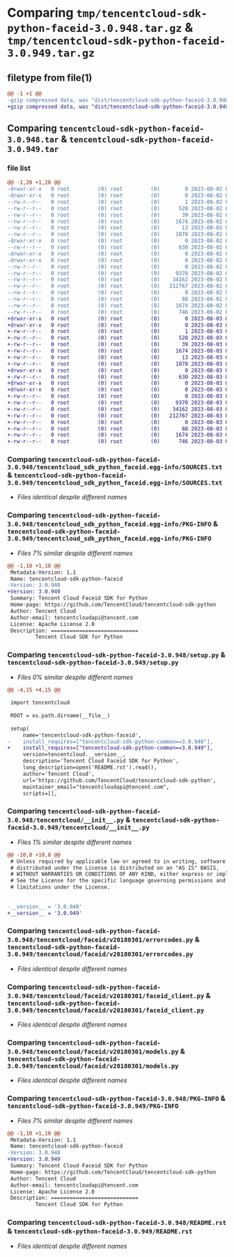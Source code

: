 # Comparing `tmp/tencentcloud-sdk-python-faceid-3.0.948.tar.gz` & `tmp/tencentcloud-sdk-python-faceid-3.0.949.tar.gz`

## filetype from file(1)

```diff
@@ -1 +1 @@
-gzip compressed data, was "dist/tencentcloud-sdk-python-faceid-3.0.948.tar", last modified: Wed Aug  2 00:30:07 2023, max compression
+gzip compressed data, was "dist/tencentcloud-sdk-python-faceid-3.0.949.tar", last modified: Thu Aug  3 00:26:25 2023, max compression
```

## Comparing `tencentcloud-sdk-python-faceid-3.0.948.tar` & `tencentcloud-sdk-python-faceid-3.0.949.tar`

### file list

```diff
@@ -1,20 +1,20 @@
-drwxr-xr-x   0 root         (0) root         (0)        0 2023-08-02 00:30:07.000000 tencentcloud-sdk-python-faceid-3.0.948/
-drwxr-xr-x   0 root         (0) root         (0)        0 2023-08-02 00:30:07.000000 tencentcloud-sdk-python-faceid-3.0.948/tencentcloud_sdk_python_faceid.egg-info/
--rw-r--r--   0 root         (0) root         (0)        1 2023-08-02 00:30:07.000000 tencentcloud-sdk-python-faceid-3.0.948/tencentcloud_sdk_python_faceid.egg-info/dependency_links.txt
--rw-r--r--   0 root         (0) root         (0)      528 2023-08-02 00:30:07.000000 tencentcloud-sdk-python-faceid-3.0.948/tencentcloud_sdk_python_faceid.egg-info/SOURCES.txt
--rw-r--r--   0 root         (0) root         (0)       39 2023-08-02 00:30:07.000000 tencentcloud-sdk-python-faceid-3.0.948/tencentcloud_sdk_python_faceid.egg-info/requires.txt
--rw-r--r--   0 root         (0) root         (0)     1674 2023-08-02 00:30:07.000000 tencentcloud-sdk-python-faceid-3.0.948/tencentcloud_sdk_python_faceid.egg-info/PKG-INFO
--rw-r--r--   0 root         (0) root         (0)       13 2023-08-02 00:30:07.000000 tencentcloud-sdk-python-faceid-3.0.948/tencentcloud_sdk_python_faceid.egg-info/top_level.txt
--rw-r--r--   0 root         (0) root         (0)     1078 2023-08-02 00:30:07.000000 tencentcloud-sdk-python-faceid-3.0.948/setup.py
-drwxr-xr-x   0 root         (0) root         (0)        0 2023-08-02 00:30:07.000000 tencentcloud-sdk-python-faceid-3.0.948/tencentcloud/
--rw-r--r--   0 root         (0) root         (0)      630 2023-08-02 00:30:07.000000 tencentcloud-sdk-python-faceid-3.0.948/tencentcloud/__init__.py
-drwxr-xr-x   0 root         (0) root         (0)        0 2023-08-02 00:30:07.000000 tencentcloud-sdk-python-faceid-3.0.948/tencentcloud/faceid/
-drwxr-xr-x   0 root         (0) root         (0)        0 2023-08-02 00:30:07.000000 tencentcloud-sdk-python-faceid-3.0.948/tencentcloud/faceid/v20180301/
--rw-r--r--   0 root         (0) root         (0)        0 2023-08-02 00:30:07.000000 tencentcloud-sdk-python-faceid-3.0.948/tencentcloud/faceid/v20180301/__init__.py
--rw-r--r--   0 root         (0) root         (0)     9370 2023-08-02 00:30:07.000000 tencentcloud-sdk-python-faceid-3.0.948/tencentcloud/faceid/v20180301/errorcodes.py
--rw-r--r--   0 root         (0) root         (0)    34162 2023-08-02 00:30:07.000000 tencentcloud-sdk-python-faceid-3.0.948/tencentcloud/faceid/v20180301/faceid_client.py
--rw-r--r--   0 root         (0) root         (0)   212767 2023-08-02 00:30:07.000000 tencentcloud-sdk-python-faceid-3.0.948/tencentcloud/faceid/v20180301/models.py
--rw-r--r--   0 root         (0) root         (0)        0 2023-08-02 00:30:07.000000 tencentcloud-sdk-python-faceid-3.0.948/tencentcloud/faceid/__init__.py
--rw-r--r--   0 root         (0) root         (0)       88 2023-08-02 00:30:07.000000 tencentcloud-sdk-python-faceid-3.0.948/setup.cfg
--rw-r--r--   0 root         (0) root         (0)     1674 2023-08-02 00:30:07.000000 tencentcloud-sdk-python-faceid-3.0.948/PKG-INFO
--rw-r--r--   0 root         (0) root         (0)      746 2023-08-02 00:30:07.000000 tencentcloud-sdk-python-faceid-3.0.948/README.rst
+drwxr-xr-x   0 root         (0) root         (0)        0 2023-08-03 00:26:25.000000 tencentcloud-sdk-python-faceid-3.0.949/
+drwxr-xr-x   0 root         (0) root         (0)        0 2023-08-03 00:26:25.000000 tencentcloud-sdk-python-faceid-3.0.949/tencentcloud_sdk_python_faceid.egg-info/
+-rw-r--r--   0 root         (0) root         (0)        1 2023-08-03 00:26:25.000000 tencentcloud-sdk-python-faceid-3.0.949/tencentcloud_sdk_python_faceid.egg-info/dependency_links.txt
+-rw-r--r--   0 root         (0) root         (0)      528 2023-08-03 00:26:25.000000 tencentcloud-sdk-python-faceid-3.0.949/tencentcloud_sdk_python_faceid.egg-info/SOURCES.txt
+-rw-r--r--   0 root         (0) root         (0)       39 2023-08-03 00:26:25.000000 tencentcloud-sdk-python-faceid-3.0.949/tencentcloud_sdk_python_faceid.egg-info/requires.txt
+-rw-r--r--   0 root         (0) root         (0)     1674 2023-08-03 00:26:25.000000 tencentcloud-sdk-python-faceid-3.0.949/tencentcloud_sdk_python_faceid.egg-info/PKG-INFO
+-rw-r--r--   0 root         (0) root         (0)       13 2023-08-03 00:26:25.000000 tencentcloud-sdk-python-faceid-3.0.949/tencentcloud_sdk_python_faceid.egg-info/top_level.txt
+-rw-r--r--   0 root         (0) root         (0)     1078 2023-08-03 00:26:25.000000 tencentcloud-sdk-python-faceid-3.0.949/setup.py
+drwxr-xr-x   0 root         (0) root         (0)        0 2023-08-03 00:26:25.000000 tencentcloud-sdk-python-faceid-3.0.949/tencentcloud/
+-rw-r--r--   0 root         (0) root         (0)      630 2023-08-03 00:26:25.000000 tencentcloud-sdk-python-faceid-3.0.949/tencentcloud/__init__.py
+drwxr-xr-x   0 root         (0) root         (0)        0 2023-08-03 00:26:25.000000 tencentcloud-sdk-python-faceid-3.0.949/tencentcloud/faceid/
+drwxr-xr-x   0 root         (0) root         (0)        0 2023-08-03 00:26:25.000000 tencentcloud-sdk-python-faceid-3.0.949/tencentcloud/faceid/v20180301/
+-rw-r--r--   0 root         (0) root         (0)        0 2023-08-03 00:26:25.000000 tencentcloud-sdk-python-faceid-3.0.949/tencentcloud/faceid/v20180301/__init__.py
+-rw-r--r--   0 root         (0) root         (0)     9370 2023-08-03 00:26:25.000000 tencentcloud-sdk-python-faceid-3.0.949/tencentcloud/faceid/v20180301/errorcodes.py
+-rw-r--r--   0 root         (0) root         (0)    34162 2023-08-03 00:26:25.000000 tencentcloud-sdk-python-faceid-3.0.949/tencentcloud/faceid/v20180301/faceid_client.py
+-rw-r--r--   0 root         (0) root         (0)   212767 2023-08-03 00:26:25.000000 tencentcloud-sdk-python-faceid-3.0.949/tencentcloud/faceid/v20180301/models.py
+-rw-r--r--   0 root         (0) root         (0)        0 2023-08-03 00:26:25.000000 tencentcloud-sdk-python-faceid-3.0.949/tencentcloud/faceid/__init__.py
+-rw-r--r--   0 root         (0) root         (0)       88 2023-08-03 00:26:25.000000 tencentcloud-sdk-python-faceid-3.0.949/setup.cfg
+-rw-r--r--   0 root         (0) root         (0)     1674 2023-08-03 00:26:25.000000 tencentcloud-sdk-python-faceid-3.0.949/PKG-INFO
+-rw-r--r--   0 root         (0) root         (0)      746 2023-08-03 00:26:25.000000 tencentcloud-sdk-python-faceid-3.0.949/README.rst
```

### Comparing `tencentcloud-sdk-python-faceid-3.0.948/tencentcloud_sdk_python_faceid.egg-info/SOURCES.txt` & `tencentcloud-sdk-python-faceid-3.0.949/tencentcloud_sdk_python_faceid.egg-info/SOURCES.txt`

 * *Files identical despite different names*

### Comparing `tencentcloud-sdk-python-faceid-3.0.948/tencentcloud_sdk_python_faceid.egg-info/PKG-INFO` & `tencentcloud-sdk-python-faceid-3.0.949/tencentcloud_sdk_python_faceid.egg-info/PKG-INFO`

 * *Files 7% similar despite different names*

```diff
@@ -1,10 +1,10 @@
 Metadata-Version: 1.1
 Name: tencentcloud-sdk-python-faceid
-Version: 3.0.948
+Version: 3.0.949
 Summary: Tencent Cloud Faceid SDK for Python
 Home-page: https://github.com/TencentCloud/tencentcloud-sdk-python
 Author: Tencent Cloud
 Author-email: tencentcloudapi@tencent.com
 License: Apache License 2.0
 Description: ============================
         Tencent Cloud SDK for Python
```

### Comparing `tencentcloud-sdk-python-faceid-3.0.948/setup.py` & `tencentcloud-sdk-python-faceid-3.0.949/setup.py`

 * *Files 0% similar despite different names*

```diff
@@ -4,15 +4,15 @@
 
 import tencentcloud
 
 ROOT = os.path.dirname(__file__)
 
 setup(
     name='tencentcloud-sdk-python-faceid',
-    install_requires=["tencentcloud-sdk-python-common==3.0.948"],
+    install_requires=["tencentcloud-sdk-python-common==3.0.949"],
     version=tencentcloud.__version__,
     description='Tencent Cloud Faceid SDK for Python',
     long_description=open('README.rst').read(),
     author='Tencent Cloud',
     url='https://github.com/TencentCloud/tencentcloud-sdk-python',
     maintainer_email="tencentcloudapi@tencent.com",
     scripts=[],
```

### Comparing `tencentcloud-sdk-python-faceid-3.0.948/tencentcloud/__init__.py` & `tencentcloud-sdk-python-faceid-3.0.949/tencentcloud/__init__.py`

 * *Files 1% similar despite different names*

```diff
@@ -10,8 +10,8 @@
 # Unless required by applicable law or agreed to in writing, software
 # distributed under the License is distributed on an "AS IS" BASIS,
 # WITHOUT WARRANTIES OR CONDITIONS OF ANY KIND, either express or implied.
 # See the License for the specific language governing permissions and
 # limitations under the License.
 
 
-__version__ = '3.0.948'
+__version__ = '3.0.949'
```

### Comparing `tencentcloud-sdk-python-faceid-3.0.948/tencentcloud/faceid/v20180301/errorcodes.py` & `tencentcloud-sdk-python-faceid-3.0.949/tencentcloud/faceid/v20180301/errorcodes.py`

 * *Files identical despite different names*

### Comparing `tencentcloud-sdk-python-faceid-3.0.948/tencentcloud/faceid/v20180301/faceid_client.py` & `tencentcloud-sdk-python-faceid-3.0.949/tencentcloud/faceid/v20180301/faceid_client.py`

 * *Files identical despite different names*

### Comparing `tencentcloud-sdk-python-faceid-3.0.948/tencentcloud/faceid/v20180301/models.py` & `tencentcloud-sdk-python-faceid-3.0.949/tencentcloud/faceid/v20180301/models.py`

 * *Files identical despite different names*

### Comparing `tencentcloud-sdk-python-faceid-3.0.948/PKG-INFO` & `tencentcloud-sdk-python-faceid-3.0.949/PKG-INFO`

 * *Files 7% similar despite different names*

```diff
@@ -1,10 +1,10 @@
 Metadata-Version: 1.1
 Name: tencentcloud-sdk-python-faceid
-Version: 3.0.948
+Version: 3.0.949
 Summary: Tencent Cloud Faceid SDK for Python
 Home-page: https://github.com/TencentCloud/tencentcloud-sdk-python
 Author: Tencent Cloud
 Author-email: tencentcloudapi@tencent.com
 License: Apache License 2.0
 Description: ============================
         Tencent Cloud SDK for Python
```

### Comparing `tencentcloud-sdk-python-faceid-3.0.948/README.rst` & `tencentcloud-sdk-python-faceid-3.0.949/README.rst`

 * *Files identical despite different names*

